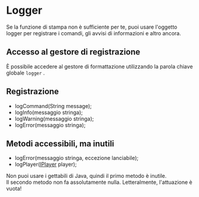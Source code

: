 # Logger

Se la funzione di stampa non è sufficiente per te, puoi usare l'oggetto logger per registrare i comandi, gli avvisi di informazioni e altro ancora.

## Accesso al gestore di registrazione

È possibile accedere al gestore di formattazione utilizzando la parola chiave globale `logger` [](/Vanilla/Global_Functions/).

## Registrazione

- logCommand(String message);
- logInfo(messaggio stringa);
- logWarning(messaggio stringa);
- logError(messaggio stringa);

## Metodi accessibili, ma inutili

- logError(messaggio stringa, eccezione lanciabile);
- logPlayer([IPlayer](/Vanilla/Players/IPlayer/) player);

Non puoi usare i gettabili di Java, quindi il primo metodo è inutile.  
Il secondo metodo non fa assolutamente nulla. Letteralmente, l'attuazione è vuota!